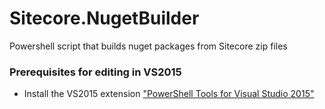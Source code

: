 Sitecore.NugetBuilder
============

Powershell script that builds nuget packages from Sitecore zip files

### Prerequisites for editing in VS2015

* Install the VS2015 extension ["PowerShell Tools for Visual Studio 2015"](https://visualstudiogallery.msdn.microsoft.com/c9eb3ba8-0c59-4944-9a62-6eee37294597/)
